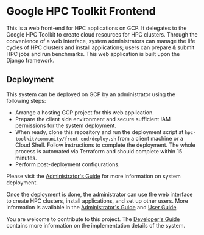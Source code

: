 # Google HPC Toolkit Frontend

This is a web front-end for HPC applications on GCP. It delegates to the Google
HPC Toolkit to create cloud resources for HPC clusters. Through the convenience
of a web interface, system administrators can manage the life cycles of HPC
clusters and install applications; users can prepare & submit HPC jobs and run
benchmarks. This web application is built upon the Django framework.

## Deployment

This system can be deployed on GCP by an administrator using the following
steps:

* Arrange a hosting GCP project for this web application.
* Prepare the client side environment and secure sufficient IAM permissions for
  the system deployment.
* When ready, clone this repository and run the deployment script at
  `hpc-toolkit/community/front-end/deploy.sh` from a client machine or a Cloud
  Shell. Follow instructions to complete the deployment. The whole process is
  automated via Terraform and should complete within 15 minutes.
* Perform post-deployment configurations.

Please visit the [Administrator's Guide](docs/admin_guide.md) for more
information on system deployment.

Once the deployment is done, the administrator can use the web interface to
create HPC clusters, install applications, and set up other users. More
information is available in the [Administrator's Guide](docs/admin_guide.md)
and [User Guide](docs/user_guide.md).

You are welcome to contribute to this project. The
[Developer's Guide](docs/developer_guide.md) contains more information on the
implementation details of the system.
